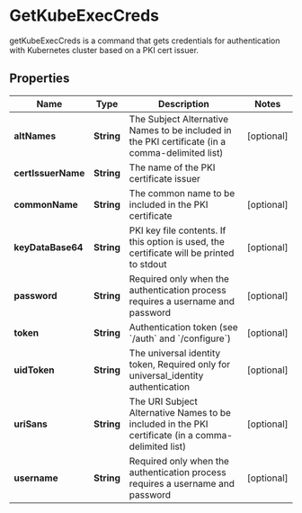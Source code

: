 

# GetKubeExecCreds

getKubeExecCreds is a command that gets credentials for authentication with Kubernetes cluster based on a PKI cert issuer.
## Properties

Name | Type | Description | Notes
------------ | ------------- | ------------- | -------------
**altNames** | **String** | The Subject Alternative Names to be included in the PKI certificate (in a comma-delimited list) |  [optional]
**certIssuerName** | **String** | The name of the PKI certificate issuer | 
**commonName** | **String** | The common name to be included in the PKI certificate |  [optional]
**keyDataBase64** | **String** | PKI key file contents. If this option is used, the certificate will be printed to stdout |  [optional]
**password** | **String** | Required only when the authentication process requires a username and password |  [optional]
**token** | **String** | Authentication token (see &#x60;/auth&#x60; and &#x60;/configure&#x60;) |  [optional]
**uidToken** | **String** | The universal identity token, Required only for universal_identity authentication |  [optional]
**uriSans** | **String** | The URI Subject Alternative Names to be included in the PKI certificate (in a comma-delimited list) |  [optional]
**username** | **String** | Required only when the authentication process requires a username and password |  [optional]



